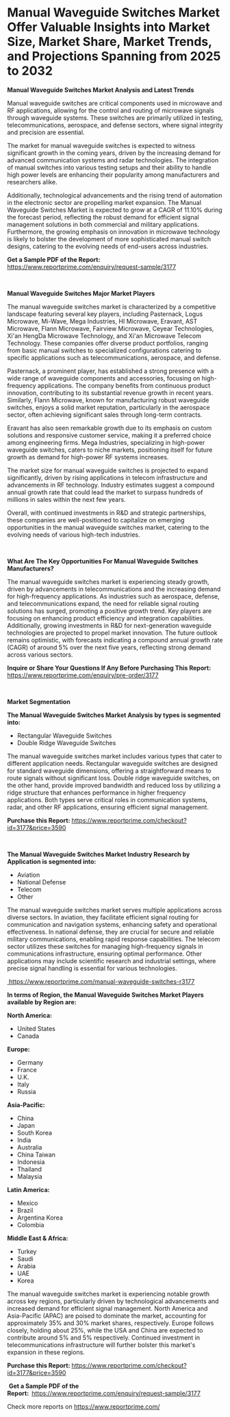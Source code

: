 <p><h1>Manual Waveguide Switches Market Offer Valuable Insights into Market Size, Market Share, Market Trends, and Projections Spanning from 2025 to 2032</h1></p><p><strong>Manual Waveguide Switches Market Analysis and Latest Trends</strong></p>
<p><p>Manual waveguide switches are critical components used in microwave and RF applications, allowing for the control and routing of microwave signals through waveguide systems. These switches are primarily utilized in testing, telecommunications, aerospace, and defense sectors, where signal integrity and precision are essential.</p><p>The market for manual waveguide switches is expected to witness significant growth in the coming years, driven by the increasing demand for advanced communication systems and radar technologies. The integration of manual switches into various testing setups and their ability to handle high power levels are enhancing their popularity among manufacturers and researchers alike.</p><p>Additionally, technological advancements and the rising trend of automation in the electronic sector are propelling market expansion. The Manual Waveguide Switches Market is expected to grow at a CAGR of 11.10% during the forecast period, reflecting the robust demand for efficient signal management solutions in both commercial and military applications. Furthermore, the growing emphasis on innovation in microwave technology is likely to bolster the development of more sophisticated manual switch designs, catering to the evolving needs of end-users across industries.</p></p>
<p><strong>Get a Sample PDF of the Report:&nbsp;</strong> <a href="https://www.reportprime.com/enquiry/request-sample/3177?utm_campaign=2042&utm_medium=2&utm_source=Github&utm_content=ia&utm_term=18032025&utm_id=manual-waveguide-switches">https://www.reportprime.com/enquiry/request-sample/3177</a></p>
<p>&nbsp;</p>
<p><strong>Manual Waveguide Switches Major Market Players</strong></p>
<p><p>The manual waveguide switches market is characterized by a competitive landscape featuring several key players, including Pasternack, Logus Microwave, Mi-Wave, Mega Industries, HI Microwave, Eravant, AST Microwave, Flann Microwave, Fairview Microwave, Ceyear Technologies, Xi'an HengDa Microwave Technology, and Xi'an Microwave Telecom Technology. These companies offer diverse product portfolios, ranging from basic manual switches to specialized configurations catering to specific applications such as telecommunications, aerospace, and defense.</p><p>Pasternack, a prominent player, has established a strong presence with a wide range of waveguide components and accessories, focusing on high-frequency applications. The company benefits from continuous product innovation, contributing to its substantial revenue growth in recent years. Similarly, Flann Microwave, known for manufacturing robust waveguide switches, enjoys a solid market reputation, particularly in the aerospace sector, often achieving significant sales through long-term contracts.</p><p>Eravant has also seen remarkable growth due to its emphasis on custom solutions and responsive customer service, making it a preferred choice among engineering firms. Mega Industries, specializing in high-power waveguide switches, caters to niche markets, positioning itself for future growth as demand for high-power RF systems increases.</p><p>The market size for manual waveguide switches is projected to expand significantly, driven by rising applications in telecom infrastructure and advancements in RF technology. Industry estimates suggest a compound annual growth rate that could lead the market to surpass hundreds of millions in sales within the next few years.</p><p>Overall, with continued investments in R&D and strategic partnerships, these companies are well-positioned to capitalize on emerging opportunities in the manual waveguide switches market, catering to the evolving needs of various high-tech industries.</p></p>
<p>&nbsp;</p>
<p><strong>What Are The Key Opportunities For Manual Waveguide Switches Manufacturers?</strong></p>
<p><p>The manual waveguide switches market is experiencing steady growth, driven by advancements in telecommunications and the increasing demand for high-frequency applications. As industries such as aerospace, defense, and telecommunications expand, the need for reliable signal routing solutions has surged, promoting a positive growth trend. Key players are focusing on enhancing product efficiency and integration capabilities. Additionally, growing investments in R&D for next-generation waveguide technologies are projected to propel market innovation. The future outlook remains optimistic, with forecasts indicating a compound annual growth rate (CAGR) of around 5% over the next five years, reflecting strong demand across various sectors.</p></p>
<p><strong>Inquire or Share Your Questions If Any Before Purchasing This Report:</strong> <a href="https://www.reportprime.com/enquiry/pre-order/3177?utm_campaign=2042&utm_medium=2&utm_source=Github&utm_content=ia&utm_term=18032025&utm_id=manual-waveguide-switches">https://www.reportprime.com/enquiry/pre-order/3177</a></p>
<p>&nbsp;</p>
<p><strong>Market Segmentation</strong></p>
<p><strong>The Manual Waveguide Switches Market Analysis by types is segmented into:</strong></p>
<p><ul><li>Rectangular Waveguide Switches</li><li>Double Ridge Waveguide Switches</li></ul></p>
<p><p>The manual waveguide switches market includes various types that cater to different application needs. Rectangular waveguide switches are designed for standard waveguide dimensions, offering a straightforward means to route signals without significant loss. Double ridge waveguide switches, on the other hand, provide improved bandwidth and reduced loss by utilizing a ridge structure that enhances performance in higher frequency applications. Both types serve critical roles in communication systems, radar, and other RF applications, ensuring efficient signal management.</p></p>
<p><strong>Purchase this Report:&nbsp;</strong><a href="https://www.reportprime.com/checkout?id=3177&price=3590&utm_campaign=2042&utm_medium=2&utm_source=Github&utm_content=ia&utm_term=18032025&utm_id=manual-waveguide-switches">https://www.reportprime.com/checkout?id=3177&price=3590</a></p>
<p>&nbsp;</p>
<p><strong>The Manual Waveguide Switches Market Industry Research by Application is segmented into:</strong></p>
<p><ul><li>Aviation</li><li>National Defense</li><li>Telecom</li><li>Other</li></ul></p>
<p><p>The manual waveguide switches market serves multiple applications across diverse sectors. In aviation, they facilitate efficient signal routing for communication and navigation systems, enhancing safety and operational effectiveness. In national defense, they are crucial for secure and reliable military communications, enabling rapid response capabilities. The telecom sector utilizes these switches for managing high-frequency signals in communications infrastructure, ensuring optimal performance. Other applications may include scientific research and industrial settings, where precise signal handling is essential for various technologies.</p></p>
<p><a href="https://www.reportprime.com/manual-waveguide-switches-r3177?utm_campaign=2042&utm_medium=2&utm_source=Github&utm_content=ia&utm_term=18032025&utm_id=manual-waveguide-switches">&nbsp;https://www.reportprime.com/manual-waveguide-switches-r3177</a></p>
<p><strong>In terms of Region, the Manual Waveguide Switches Market Players available by Region are:</strong></p>
<p>
    <p> <strong> North America: </strong>
        <ul>
            <li>United States</li>
            <li>Canada</li>
        </ul>
        </p> 
    <p> <strong> Europe: </strong>
        <ul>
            <li>Germany</li>
            <li>France</li>
            <li>U.K.</li>
            <li>Italy</li>
            <li>Russia</li>
        </ul>
        </p> 
    <p> <strong> Asia-Pacific: </strong>
        <ul>
            <li>China</li>
            <li>Japan</li>
            <li>South Korea</li>
            <li>India</li>
            <li>Australia</li>
            <li>China Taiwan</li>
            <li>Indonesia</li>
            <li>Thailand</li>
            <li>Malaysia</li>
        </ul>
        </p> 
    <p> <strong> Latin America: </strong>
        <ul>
            <li>Mexico</li>
            <li>Brazil</li>
            <li>Argentina Korea</li>
            <li>Colombia</li>
        </ul>
        </p> 
    <p> <strong> Middle East & Africa: </strong>
        <ul>
            <li>Turkey</li>
            <li>Saudi</li>
            <li>Arabia</li>
            <li>UAE</li>
            <li>Korea</li>
        </ul>
    </p>
    </p>
<p><p>The manual waveguide switches market is experiencing notable growth across key regions, particularly driven by technological advancements and increased demand for efficient signal management. North America and Asia-Pacific (APAC) are poised to dominate the market, accounting for approximately 35% and 30% market shares, respectively. Europe follows closely, holding about 25%, while the USA and China are expected to contribute around 5% and 5% respectively. Continued investment in telecommunications infrastructure will further bolster this market's expansion in these regions.</p></p>
<p><strong>Purchase this Report: </strong><a href="https://www.reportprime.com/checkout?id=3177&price=3590&utm_campaign=2042&utm_medium=2&utm_source=Github&utm_content=ia&utm_term=18032025&utm_id=manual-waveguide-switches">https://www.reportprime.com/checkout?id=3177&price=3590</a></p>
<p>&nbsp;<strong>Get a Sample PDF of the Report:&nbsp;&nbsp;</strong><a href="https://www.reportprime.com/enquiry/request-sample/3177?utm_campaign=2042&utm_medium=2&utm_source=Github&utm_content=ia&utm_term=18032025&utm_id=manual-waveguide-switches">https://www.reportprime.com/enquiry/request-sample/3177</a></p>
<p><strong></strong></p>
<p>Check more reports on <a href="https://www.reportprime.com/?utm_campaign=2042&utm_medium=2&utm_source=Github&utm_content=ia&utm_term=18032025&utm_id=manual-waveguide-switches">https://www.reportprime.com/</a></p>